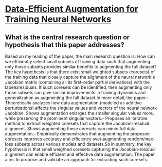 # [Data-Efficient Augmentation for Training Neural Networks](https://arxiv.org/abs/2210.08363)

## What is the central research question or hypothesis that this paper addresses?

Based on my reading of the paper, the main research question is: How can we efficiently select small subsets of training data such that augmenting only those subsets provides similar benefits to augmenting the full dataset? The key hypothesis is that there exist small weighted subsets (coresets) of the training data that closely capture the alignment of the neural network's Jacobian matrix (containing all its first-order partial derivatives) with the labels/residuals. If such coresets can be identified, then augmenting only those subsets can give similar improvements in training dynamics and generalization as augmenting the full dataset.In more detail, the paper:- Theoretically analyzes how data augmentation (modeled as additive perturbations) affects the singular values and vectors of the neural network Jacobian. Shows augmentation enlarges the smaller singular values more, while preserving the prominent singular vectors.- Proposes an iterative method to extract weighted coresets that capture the Jacobian-residual alignment. Shows augmenting these coresets can mimic full data augmentation.- Empirically demonstrates that augmenting the proposed coresets improves accuracy and efficiency over augmenting random/max-loss subsets across various models and datasets.So in summary, the key hypothesis is that small weighted coresets capturing the Jacobian-residual alignment can enable efficient and effective data augmentation. The paper aims to propose and validate an approach for extracting such coresets.
